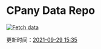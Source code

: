 # CPany Data Repo

[![Fetch data](https://github.com/yjl9903/CPany/actions/workflows/fetch.yml/badge.svg)](https://github.com/yjl9903/CPany/actions/workflows/fetch.yml)

<!-- START_SECTION: update_time -->
更新时间：[2021-09-29 15:35](https://www.timeanddate.com/worldclock/fixedtime.html?msg=Fetch+data&iso=20210929T153549&p1=237)
<!-- END_SECTION: update_time -->
